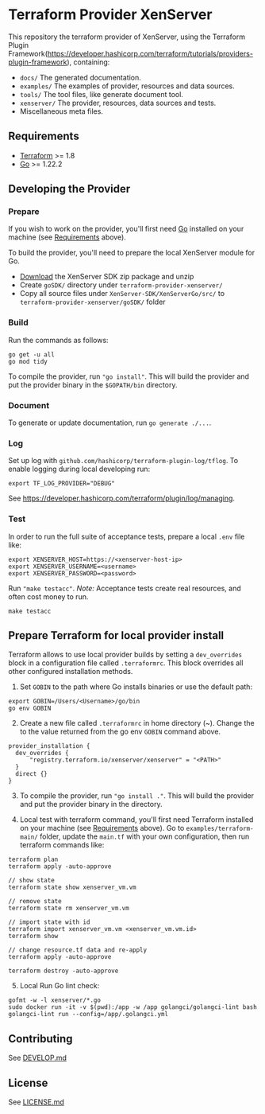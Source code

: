 # Terraform Provider XenServer

This repository the terraform provider of XenServer, using the Terraform Plugin Framework(https://developer.hashicorp.com/terraform/tutorials/providers-plugin-framework), containing:

- `docs/`      The generated documentation.
- `examples/`  The examples of provider, resources and data sources.
- `tools/`     The tool files, like generate document tool.
- `xenserver/` The provider, resources, data sources and tests.
- Miscellaneous meta files.

## Requirements

- [Terraform](https://developer.hashicorp.com/terraform/downloads) >= 1.8
- [Go](https://golang.org/doc/install) >= 1.22.2

## Developing the Provider

### Prepare

If you wish to work on the provider, you'll first need [Go](http://www.golang.org) installed on your machine (see [Requirements](#requirements) above).

To build the provider, you'll need to prepare the local XenServer module for Go. 
- [Download](https://www.xenserver.com/downloads) the XenServer SDK zip package and unzip
- Create `goSDK/` directory under `terraform-provider-xenserver/`
- Copy all source files under `XenServer-SDK/XenServerGo/src/` to `terraform-provider-xenserver/goSDK/` folder

### Build

Run the commands as follows:

```shell
go get -u all
go mod tidy
```

To compile the provider, run `"go install"`. This will build the provider and put the provider binary in the `$GOPATH/bin` directory.

### Document

To generate or update documentation, run `go generate ./...`.

### Log

Set up log with `github.com/hashicorp/terraform-plugin-log/tflog`. To enable logging during local developing run:

```shell
export TF_LOG_PROVIDER="DEBUG"
```
See https://developer.hashicorp.com/terraform/plugin/log/managing.

### Test
In order to run the full suite of acceptance tests, prepare a local `.env` file like:

```shell
export XENSERVER_HOST=https://<xenserver-host-ip>
export XENSERVER_USERNAME=<username>
export XENSERVER_PASSWORD=<password>
```

Run `"make testacc"`. *Note:* Acceptance tests create real resources, and often cost money to run.

```shell
make testacc
```

## Prepare Terraform for local provider install

Terraform allows to use local provider builds by setting a `dev_overrides` block in a configuration file called `.terraformrc`. This block overrides all other configured installation methods.

1. Set `GOBIN` to the path where Go installs binaries or use the default path:

```shell
export GOBIN=/Users/<Username>/go/bin
go env GOBIN
```

2. Create a new file called `.terraformrc` in home directory (~). Change the <PATH> to the value returned from the go env `GOBIN` command above.

```shell
provider_installation {
  dev_overrides {
      "registry.terraform.io/xenserver/xenserver" = "<PATH>"
  }
  direct {}
}
```

3. To compile the provider, run `"go install ."`. This will build the provider and put the provider binary in the <GOBIN> directory.

4. Local test with terraform command, you'll first need Terraform installed on your machine (see [Requirements](#requirements) above). Go to `examples/terraform-main/` folder, update the `main.tf` with your own configuration, then run terraform commands like:

```shell
terraform plan
terraform apply -auto-approve

// show state 
terraform state show xenserver_vm.vm

// remove state
terraform state rm xenserver_vm.vm

// import state with id
terraform import xenserver_vm.vm <xenserver_vm.vm.id>
terraform show

// change resource.tf data and re-apply
terraform apply -auto-approve

terraform destroy -auto-approve
```

5. Local Run Go lint check:

```shell
gofmt -w -l xenserver/*.go
sudo docker run -it -v $(pwd):/app -w /app golangci/golangci-lint bash
golangci-lint run --config=/app/.golangci.yml
```

## Contributing

See [DEVELOP.md](DEVELOP.md)

## License

See [LICENSE.md](LICENSE.md)
